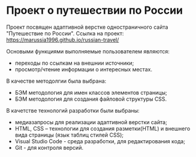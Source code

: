 # Проект о путешествии по России

Проект посвящен адаптивной верстке одностраничного сайта "Путешествие по России".
Ссылка на проект: https://marussia1996.github.io/russian-travel/

Основыми функциями выполняемые пользователем являются:
- переходы по ссылкам на внешнии источники;
- просмотр/чтение информации о интересных местах.

В качестве методолгии была выбрана:
- БЭМ методология для имен классов элементов страницы;
- БЭМ методология для создания файловой структуры CSS.

В качетстве технологий разработки были выбраны:
- медиазапросы для реализации адаптивной верстки сайта;
- HTML, CSS – технологии для создания разметки(HTML) и внешнего вида страницы (язык таблиц стилей CSS);
- Visual Studio Code - среда разработки, для редактирования кода;
- Git - для контроля версий.
